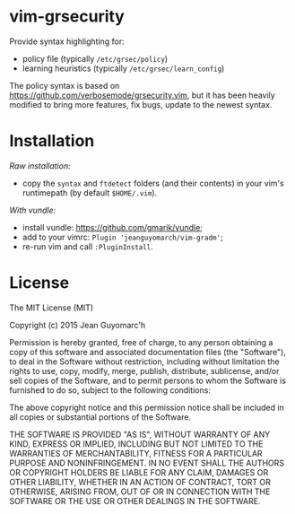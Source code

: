 vim-grsecurity
==============

Provide syntax highlighting for:
- policy file (typically `/etc/grsec/policy`)
- learning heuristics (typically `/etc/grsec/learn_config`)

The policy syntax is based on https://github.com/verbosemode/grsecurity.vim, but it has been heavily modified
to bring more features, fix bugs, update to the newest syntax.


Installation
============

_Raw installation:_
- copy the `syntax` and `ftdetect` folders (and their contents) in your vim's runtimepath (by default `$HOME/.vim`).

_With vundle:_
- install vundle: https://github.com/gmarik/vundle;
- add to your vimrc: `Plugin 'jeanguyomarch/vim-gradm'`;
- re-run vim and call `:PluginInstall`.


License
=======

The MIT License (MIT)

Copyright (c) 2015 Jean Guyomarc'h

Permission is hereby granted, free of charge, to any person obtaining a copy
of this software and associated documentation files (the "Software"), to deal
in the Software without restriction, including without limitation the rights
to use, copy, modify, merge, publish, distribute, sublicense, and/or sell
copies of the Software, and to permit persons to whom the Software is
furnished to do so, subject to the following conditions:

The above copyright notice and this permission notice shall be included in
all copies or substantial portions of the Software.

THE SOFTWARE IS PROVIDED "AS IS", WITHOUT WARRANTY OF ANY KIND, EXPRESS OR
IMPLIED, INCLUDING BUT NOT LIMITED TO THE WARRANTIES OF MERCHANTABILITY,
FITNESS FOR A PARTICULAR PURPOSE AND NONINFRINGEMENT. IN NO EVENT SHALL THE
AUTHORS OR COPYRIGHT HOLDERS BE LIABLE FOR ANY CLAIM, DAMAGES OR OTHER
LIABILITY, WHETHER IN AN ACTION OF CONTRACT, TORT OR OTHERWISE, ARISING FROM,
OUT OF OR IN CONNECTION WITH THE SOFTWARE OR THE USE OR OTHER DEALINGS IN
THE SOFTWARE.

